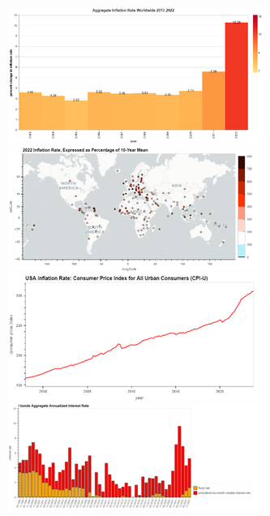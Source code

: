 ![high world inflation map](world_inflation_geo_data\agg_world_inflation.png)
![high world inflation map](world_inflation_geo_data\high_world_inflation.png)
![inflation line graph](cpi_data\inflation_cpiu.png)
![ibonds stacked bar chart](ibonds_data\ibonds_bar_chart.png)